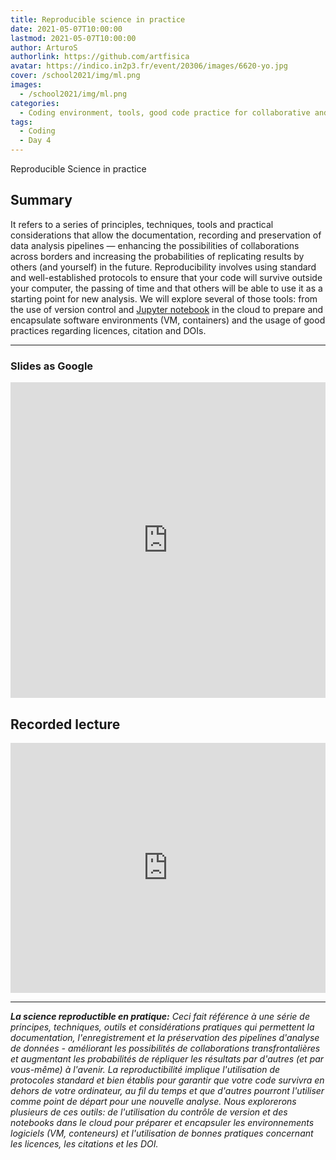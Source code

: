 ```yaml
---
title: Reproducible science in practice
date: 2021-05-07T10:00:00
lastmod: 2021-05-07T10:00:00
author: ArturoS
authorlink: https://github.com/artfisica
avatar: https://indico.in2p3.fr/event/20306/images/6620-yo.jpg
cover: /school2021/img/ml.png
images:
  - /school2021/img/ml.png
categories:
  - Coding environment, tools, good code practice for collaborative and continuous developments
tags:
  - Coding
  - Day 4
---
```


Reproducible Science in practice

<!--more-->
<!---->

<!-- Dear instructor:
* The dates at the top of this markdown (.md) document will help order the classes in the portal.
Please, if you don't need to, do not change the one that is now.
* Take into account that there is a feature in the dates: if you use a date in the future, the class will be not visible in the portal until the date you have assigned.
* You can create dedicated folders if you need to.
* But if you simply need to add some pictures, you can use the folder ../static/img/ mentioned at the top as /school2021/img/
-->

<!---->

## Summary

It refers to a series of principles, techniques, tools and practical considerations that allow the documentation, recording and preservation of data analysis pipelines — enhancing the possibilities of collaborations across borders and increasing the probabilities of replicating results by others (and yourself) in the future. Reproducibility involves using standard and well-established protocols to ensure that your code will survive outside your computer, the passing of time and that others will be able to use it as a starting point for new analysis. We will explore several of those tools: from the use of version control and [Jupyter notebook](https://jupyter.org/) in the cloud to prepare and encapsulate software environments (VM, containers) and the usage of good practices regarding licences, citation and DOIs.

<hr>


### Slides as Google
<CENTER>

<iframe src="https://docs.google.com/presentation/d/e/2PACX-1vRViM3dF4U5BDoe970B7DB0E2IQDOQSftVHdK9NFupaHoKocnxDv_o89arPzaKN-2XY4VtcPrPmAuEk/embed?start=false&loop=false&delayms=3000" frameborder="0" width="100%" height="505" allowfullscreen="true" mozallowfullscreen="true" webkitallowfullscreen="true"></iframe>

</CENTER>

## Recorded lecture

<iframe width="100%" height="400" src="https://www.youtube.com/embed/i5b-2U7d9js" title="YouTube video player" frameborder="0" allow="accelerometer; autoplay; clipboard-write; encrypted-media; gyroscope; picture-in-picture" allowfullscreen></iframe>

<!--
<CENTER>

<iframe width="100%" height="500" src="https://www.youtube.com/embed/ptbiB_0bUf4" title="YouTube video player" frameborder="0" allow="accelerometer; autoplay; clipboard-write; encrypted-media; gyroscope; picture-in-picture" allowfullscreen></iframe>

</CENTER>
-->

---

***La science reproductible en pratique:***
*Ceci fait référence à une série de principes, techniques, outils et considérations pratiques qui permettent la documentation, 
l'enregistrement et la préservation des pipelines d'analyse de données - améliorant les possibilités de collaborations
 transfrontalières et augmentant les probabilités de répliquer les résultats par d'autres (et par vous-même) à l'avenir.
 La reproductibilité implique l'utilisation de protocoles standard et bien établis pour garantir que votre code survivra
 en dehors de votre ordinateur, au fil du temps et que d'autres pourront l'utiliser comme point de départ pour une nouvelle analyse.
 Nous explorerons plusieurs de ces outils: de l'utilisation du contrôle de version et des notebooks dans le cloud pour
 préparer et encapsuler les environnements logiciels (VM, conteneurs) et l'utilisation de bonnes pratiques concernant
 les licences, les citations et les DOI.*
